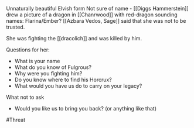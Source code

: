 Unnaturally beautiful Elvish form
Not sure of name - [[Diggs Hammerstein]] drew a picture of a dragon in [[Chanrwood]] with red-dragon sounding names: Flarina/Ember?  [[Azbara Vedos, Sage]] said that she was not to be trusted.

She was fighting the [[dracolich]] and was killed by him.

Questions for her:
- What is your name
- What do you know of Fulgrous?
- Why were you fighting him?
- Do you know where to find his Horcrux?
- What would you have us do to carry on your legacy?

What not to ask
- Would you like us to bring you back? (or anything like that)

#Threat 